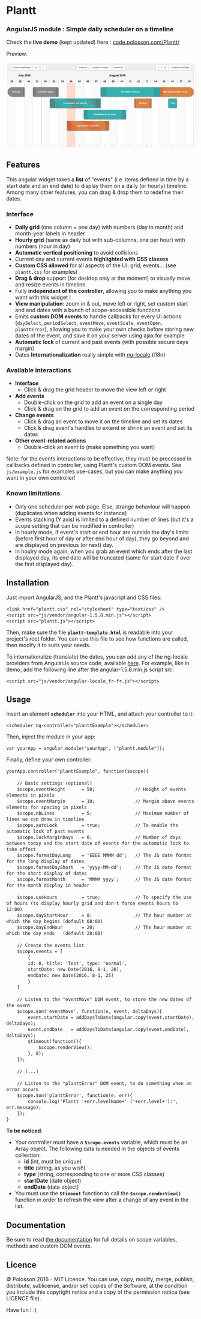 # Plantt

### AngularJS module : Simple daily scheduler on a timeline

Check the **live demo** (kept updated) here : [code.polosson.com/Plantt/](http://www.code.polosson.com/Plantt/)

Preview:

![Screenshot of scheduler](screenshot.png)


## Features

This angular widget takes a **list** of "events" (i.e. items defined in time by a start date and an end date) to display them on a daily (or hourly) timeline.
Among many other features, you can drag & drop them to redefine their dates.


### Interface
 - **Daily grid** (one column = one day) with numbers (day in month) and month-year labels in header
 - **Hourly grid** (same as daily but with sub-columns, one per hour) with numbers (hour in day)
 - **Automatic vertical positioning** to avoid collisions
 - Current day and current events **highlighted with CSS classes**
 - **Custom CSS allowed** for all aspects of the UI: grid, events... (see `plantt.css` for examples)
 - **Drag & drop** support (for desktop only at the moment) to visually move and resize events in timeline
 - Fully **independant of the controller**, allowing you to make anything you want with this widget !
 - **View manipulation**: zoom in & out, move left or right, set custom start and end dates with a bunch of scope-accessible functions
 - Emits **custom DOM events** to handle callbacks for every UI actions (`daySelect`, `periodSelect`, `eventMove`, `eventScale`, `eventOpen`, `planttError`), allowing you to make your own checks before storing new dates of the event, and save it on your server using ajax for example
 - **Automatic lock** of current and past events (with possible secure days margin)
 - Dates **Internationalization** really simple with [ng-locale](https://github.com/angular/angular.js/tree/master/src/ngLocale) (i18n)


### Available interactions

 - **Interface**
   - Click & drag the grid header to move the view left or right
 - **Add events**
   - Double-click on the grid to add an event on a single day
   - Click & drag on the grid to add an event on the corresponding period
 - **Change events**
   - Click & drag an event to move it on the timeline and set its dates
   - Click & drag event's handles to extend or shrink an event and set its dates
 - **Other event-related actions**
   - Double-click an event to (make something you want)

Note: for the events interactions to be effective, they must be processed in callbacks defined in controller, using Plantt's custom DOM events.
See `js/example.js` for examples use-cases, but you can make anything you want in your own controller!

### Known limitations

 - Only one scheduler per web page. Else, strange behaviour will happen (duplicates when adding events for instance)
 - Events stacking (Y axis) is limited to a defined number of lines (but it's a scope setting that can be modified in controller)
 - In hourly mode, if event's start or end hour are outside the day's limits (before first hour of day or after end hour of day), they go beyond and are displayed on previous (or next) day.
 - In houlry mode again, when you grab an event which ends after the last displayed day, its end date will be truncated (same for start date if over the first displayed day).

## Installation

Just import AngularJS, and the Plantt's javacript and CSS files:

    <link href="plantt.css" rel="stylesheet" type="text/css" />
    <script src="js/vendor/angular-1.5.8.min.js"></script>
    <script src="plantt.js"></script>

Then, make sure the file **`plantt-template.html`** is readable into your project's root folder. You can use this file
to see how functions are called, then modify it to suits your needs.

To internationalize (translate) the dates, you can add any of the ng-locale providers from AngularJs source code,
available [here](https://github.com/angular/angular.js/tree/master/src/ngLocale). For example, like in demo, add the
following line after the angular-1.5.8.min.js script src:

    <script src="js/vendor/angular-locale_fr-fr.js"></script>


## Usage

Insert an element **`scheduler`** into your HTML, and attach your controller to it:

    <scheduler ng-controller="planttExample"></scheduler>

Then, inject the module in your app:

	var yourApp = angular.module("yourApp", ["plantt.module"]);

Finally, define your own controller:

	yourApp.controller("planttExample", function($scope){

		// Basic settings (optional)
		$scope.eventHeight		= 50;				// Height of events elements in pixels
		$scope.eventMargin		= 10;				// Margin above events elements for spacing in pixels
		$scope.nbLines			= 5;				// Maximum number of lines we can draw in timeline
		$scope.autoLock			= true;				// To enable the automatic lock of past events
		$scope.lockMarginDays	= 0;				// Number of days between today and the start date of events for the automatic lock to take effect
		$scope.formatDayLong	= 'EEEE MMMM dd';	// The JS date format for the long display of dates
		$scope.formatDayShort	= 'yyyy-MM-dd';		// The JS date format for the short display of dates
		$scope.formatMonth		= 'MMMM yyyy';		// The JS date format for the month display in header

		$scope.useHours			= true;				// To specify the use of hours (to display hourly grid and don't force events hours to 12:00)
		$scope.dayStartHour		= 8;				// The hour number at which the day begins (default 08:00)
		$scope.dayEndHour		= 20;				// The hour number at which the day ends   (default 20:00)

		// Create the events list
		$scope.events = [
		    {
			id: 0, title: 'Test', type: 'normal',
			startDate: new Date(2016, 8-1, 20),
			endDate: new Date(2016, 8-1, 25)
		    }
		]

		// Listen to the "eventMove" DOM event, to store the new dates of the event
		$scope.$on('eventMove', function(e, event, deltaDays){
			event.startDate = addDaysToDate(angular.copy(event.startDate), deltaDays);
			event.endDate	= addDaysToDate(angular.copy(event.endDate), deltaDays);
			$timeout(function(){
				$scope.renderView();
			}, 0);
		});

		// (...)

		// Listen to the "planttError" DOM event, to do something when an error occurs
		$scope.$on('planttError', function(e, err){
			console.log('Plantt '+err.levelName+' ('+err.level+'):', err.message);
		});
	}

**To be noticed**:
  - Your controller must have a **`$scope.events`** variable, which must be an Array object. The following data is needed in the objects of events collection:
    - **id** (int, must be unique)
    - **title** (string, as you wish)
    - **type** (string, corresponding to one or more CSS classes)
    - **startDate** (date object)
    - **endDate** (date object)
  - You must use the **`$timeout`** function to call the **`$scope.renderView()`** function in order to refresh the view after a change of any event in the list.

## Documentation

Be sure to read [the documentation](http://www.code.polosson.com/Plantt/#doc) for full details on scope variables, methods and custom DOM events.

## Licence

© Polosson 2016 - MIT Licence. You can use, copy, modify, merge, publish, distribute, sublicense,
and/or sell copies of the Software, at the condition you include this copyright notice and a copy
of the permission notice (see LICENCE file).

Have fun ! :)
